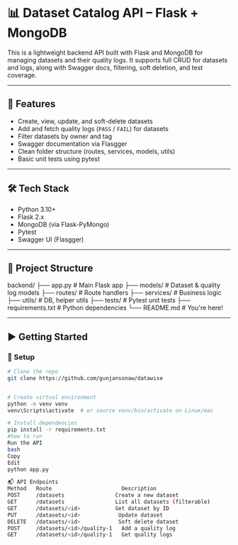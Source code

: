 # 📊 Dataset Catalog API – Flask + MongoDB

This is a lightweight backend API built with Flask and MongoDB for managing datasets and their quality logs. It supports full CRUD for datasets and logs, along with Swagger docs, filtering, soft deletion, and test coverage.

---

## 🚀 Features

- Create, view, update, and soft-delete datasets
- Add and fetch quality logs (`PASS` / `FAIL`) for datasets
- Filter datasets by owner and tag
- Swagger documentation via Flasgger
- Clean folder structure (routes, services, models, utils)
- Basic unit tests using pytest

---

## 🛠️ Tech Stack

- Python 3.10+
- Flask 2.x
- MongoDB (via Flask-PyMongo)
- Pytest
- Swagger UI (Flasgger)

---

## 📁 Project Structure

backend/
├── app.py # Main Flask app
├── models/ # Dataset & quality log models
├── routes/ # Route handlers
├── services/ # Business logic
├── utils/ # DB, helper utils
├── tests/ # Pytest unit tests
├── requirements.txt # Python dependencies
└── README.md # You're here!


---

## ▶️ Getting Started

### 🔧 Setup

```bash
# Clone the repo
git clone https://github.com/gunjansonaw/datawise


# Create virtual environment
python -m venv venv
venv\Scripts\activate  # or source venv/bin/activate on Linux/mac

# Install dependencies
pip install -r requirements.txt
#how to run
Run the API
bash
Copy
Edit
python app.py

📬 API Endpoints
Method	 Route	                    Description
POST	 /datasets	              Create a new dataset
GET	     /datasets	              List all datasets (filterable)
GET	     /datasets/<id> 	      Get dataset by ID
PUT	     /datasets/<id>	           Update dataset
DELETE	 /datasets/<id>	           Soft delete dataset
POST	 /datasets/<id>/quality-1	Add a quality log
GET	     /datasets/<id>/quality-1	Get quality logs
